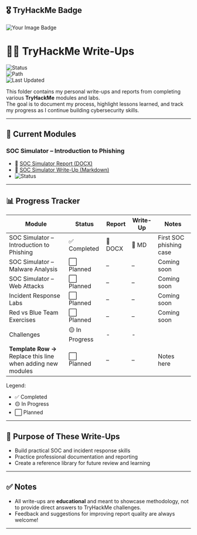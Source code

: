 
## 🎖️ TryHackMe Badge

<img src="https://tryhackme-badges.s3.amazonaws.com/Giggle244.png" alt="Your Image Badge" />

# 🧑‍💻 TryHackMe Write-Ups  

![Status](https://img.shields.io/badge/Progress-Active-brightgreen)  
![Path](https://img.shields.io/badge/Path-SOC%20Analyst%20Learning-blue)  
![Last Updated](https://img.shields.io/badge/Last%20Update-Sep%202025-orange)  

This folder contains my personal write-ups and reports from completing various **TryHackMe** modules and labs.  
The goal is to document my process, highlight lessons learned, and track my progress as I continue building cybersecurity skills.  

---

## 📂 Current Modules  

### SOC Simulator – Introduction to Phishing  
- 📄 [SOC Simulator Report (DOCX)](./SOC%20Simulator%20Introduction%20to%20Phishing.docx)  
- 📝 [SOC Simulator Write-Up (Markdown)](./SOC_Simulator_Phishing_writeup.md)  
- ![Status](https://img.shields.io/badge/Status-Completed-success)  

---

## 📊 Progress Tracker  

| Module                                | Status       | Report | Write-Up | Notes |
|---------------------------------------|-------------|--------|----------|-------|
| SOC Simulator – Introduction to Phishing | ✅ Completed | 📄 DOCX | 📝 MD | First SOC phishing case |
| SOC Simulator – Malware Analysis      | ⬜ Planned   | –      | –        | Coming soon |
| SOC Simulator – Web Attacks           | ⬜ Planned   | –      | –        | Coming soon |
| Incident Response Labs                | ⬜ Planned   | –      | –        | Coming soon |
| Red vs Blue Team Exercises            | ⬜ Planned   | –      | –        | Coming soon |
| Challenges                            | 🟡 In Progress | -    | -        |             |
| **Template Row →** Replace this line when adding new modules | ⬜ Planned | – | – | Notes here |

Legend:  
- ✅ Completed  
- 🟡 In Progress  
- ⬜ Planned  

---

## 🚀 Purpose of These Write-Ups  
- Build practical SOC and incident response skills  
- Practice professional documentation and reporting  
- Create a reference library for future review and learning  

---

## ✅ Notes  
- All write-ups are **educational** and meant to showcase methodology, not to provide direct answers to TryHackMe challenges.  
- Feedback and suggestions for improving report quality are always welcome!  

---
